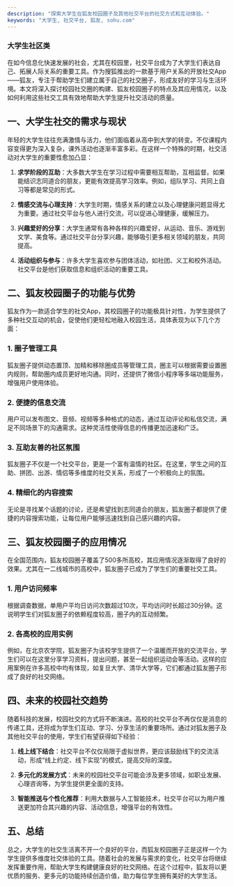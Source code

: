 ```yaml
---
description: "探索大学生在狐友校园圈子及其他社交平台的社交方式和互动体验。"
keywords: "大学生, 社交平台, 狐友, sohu.com"
---
```

### 大学生社区类

在如今信息化快速发展的社会，尤其在校园里，社交平台成为了大学生们表达自己、拓展人际关系的重要工具。作为搜狐推出的一款基于用户关系的开放社交App——狐友，专注于帮助学生们建立属于自己的社交圈子，形成友好的学习与生活环境。本文将深入探讨校园社交圈的构建、狐友校园圈子的特点及其应用情况，以及如何利用这些社交工具有效地帮助大学生提升社交活动的质量。

## 一、大学生社交的需求与现状

年轻的大学生往往充满激情与活力，他们面临着从高中到大学的转变。不仅课程内容变得更为深入复杂，课外活动也逐渐丰富多彩。在这样一个特殊的时期，社交活动对大学生的重要性愈加凸显：

1. **求学阶段的互助**：大多数大学生在学习过程中需要相互帮助，互相监督。如果能结识志同道合的朋友，更能有效提高学习效率。例如，组队学习、共同上自习等都是常见的形式。
  
2. **情感交流与心理支持**：大学生时期，情感关系的建立以及心理健康问题显得尤为重要。通过社交平台与他人进行交流，可以促进心理健康，缓解压力。

3. **兴趣爱好的分享**：大学生通常有各种各样的兴趣爱好，从运动、音乐、游戏到文学、美食等。通过社交平台分享兴趣，能够吸引更多相关领域的朋友，共同提高。

4. **活动组织与参与**：许多大学生喜欢参与团体活动，如社团、义工和校外活动。社交平台是他们获取信息和组织活动的重要工具。

## 二、狐友校园圈子的功能与优势

狐友作为一款适合学生的社交App，其校园圈子的功能极具针对性，为学生提供了多种社交互动的机会，促使他们更轻松地融入校园生活，具体表现为以下几个方面：

### 1. 圈子管理工具

狐友圈子提供动态置顶、加精和移除圈成员等管理工具，圈主可以根据需要设置圈内规则，帮助圈内成员更好地沟通。同时，还提供了微信小程序等多端功能服务，增强用户使用体验。

### 2. 便捷的信息交流

用户可以发布图文、音频、视频等多种格式的动态，通过互动评论和私信交流，满足不同场景下的沟通需求。这种灵活性使得信息的传播更加迅速和广泛。

### 3. 互助友善的社区氛围

狐友圈子不仅是一个社交平台，更是一个富有温情的社区。在这里，学生之间的互助、拼团、出游、情侣等多维度的社交关系，形成了一个积极向上的氛围。

### 4. 精细化的内容搜索

无论是寻找某个话题的讨论，还是希望找到志同道合的朋友，狐友圈子都提供了便捷的内容搜索功能，让每位用户能够迅速找到自己感兴趣的内容。

## 三、狐友校园圈子的应用情况

在全国范围内，狐友校园圈子覆盖了500多所高校，其应用情况逐渐取得了良好的效果。尤其在一二线城市的高校中，狐友圈子已成为了学生们的重要社交工具。

### 1. 用户访问频率

根据调查数据，单用户平均日访问次数超过10次，平均访问时长超过30分钟。这说明学生们对狐友圈子的依赖程度较高，圈子内的互动频繁。

### 2. 各高校的应用实例

例如，在北京农学院，狐友圈子为该校学生提供了一个温暖而开放的交流平台，学生们可以在这里分享学习资料，提出问题，甚至一起组织运动会等活动。这样的应用案例在许多高校中均有体现，如复旦大学、清华大学等，它们都通过狐友圈子形成了良好的社交网络。

## 四、未来的校园社交趋势

随着科技的发展，校园社交的方式将不断演进。高校的社交平台不再仅仅是消息的传递工具，还将成为学生们互动、学习、分享生活的重要场所。通过对狐友圈子及其他社交平台的使用，学生们有望获得如下经验：

1. **线上线下结合**：社交平台不仅仅局限于虚拟世界，更应该鼓励线下的交流活动，形成“线上约定、线下实现”的模式，提高交际的深度。

2. **多元化的发展方式**：未来的校园社交平台可能会涉及更多领域，如职业发展、心理咨询等，为学生提供更全面的支持。

3. **智能推送与个性化推荐**：利用大数据与人工智能技术，社交平台可以为用户推送更加符合其兴趣的内容、活动信息，增强平台的有效性。

## 五、总结

总之，大学生的社交生活离不开一个良好的平台，而狐友校园圈子正是这样一个为学生提供多维度社交体验的工具。随着社会的发展与需求的变化，社交平台将继续发挥重要作用，帮助大学生构建健康良好的社交网络。在这个过程中，狐友将以更优质的服务、更多元的功能持续创造价值，助力每位学生拥有美好的大学生活。

